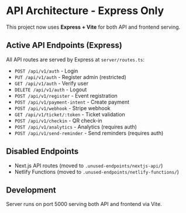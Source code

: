 # API Architecture - Express Only

This project now uses **Express + Vite** for both API and frontend serving.

## Active API Endpoints (Express)
All API routes are served by Express at `server/routes.ts`:

- `POST /api/v1/auth` - Login
- `PUT /api/v1/auth` - Register admin (restricted)
- `GET /api/v1/auth` - Verify user
- `DELETE /api/v1/auth` - Logout
- `POST /api/v1/register` - Event registration
- `POST /api/v1/payment-intent` - Create payment
- `POST /api/v1/webhook` - Stripe webhook
- `GET /api/v1/ticket/:token` - Ticket validation
- `POST /api/v1/checkin` - QR check-in
- `POST /api/v1/analytics` - Analytics (requires auth)
- `POST /api/v1/send-reminder` - Send reminders (requires auth)

## Disabled Endpoints
- Next.js API routes (moved to `.unused-endpoints/nextjs-api/`)
- Netlify Functions (moved to `.unused-endpoints/netlify-functions/`)

## Development
Server runs on port 5000 serving both API and frontend via Vite.
